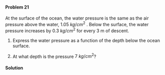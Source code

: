 <div class="alert alert-warning" role="alert">
<h4 class="alert-heading">Problem 21</h4>

At the surface of the ocean, the water pressure is the same as the air pressure above the water, $1.05 \ kg/cm^2$
. Below the surface, the water pressure increases by $0.3 \ kg/cm^2$ for every $3$ m of descent.

1. Express the water pressure as a function of the depth below the ocean surface.

2. At what depth is the pressure $7 \ kg/cm^2$?

</div>

<div class="alert alert-success" role="alert">
<h4 class="alert-heading">Solution</h4>



</div>

